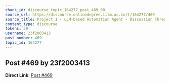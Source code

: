 ```yaml
---
chunk_id: discourse_topic_164277_post_469_00
source_url: https://discourse.onlinedegree.iitm.ac.in/t/164277/469
source_title: Project 1 - LLM-based Automation Agent - Discussion Thread [TDS Jan 2025]
content_type: discourse
tokens: 39
username: 23f2003413
post_number: 469
topic_id: 164277
---
```


## Post #469 by 23f2003413

**Direct Link**: [Post #469](https://discourse.onlinedegree.iitm.ac.in/t/164277/469)
